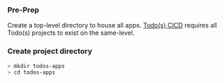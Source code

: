 ### Pre-Prep

Create a top-level directory to house all apps.  [Todo(s) CICD](https://github.com/corbtastik/todos-ui) requires all Todo(s) projects to exist on the same-level.

### Create project directory

```bash
> mkdir todos-apps
> cd todos-apps
```